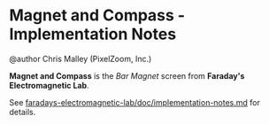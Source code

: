 # Magnet and Compass - Implementation Notes

@author Chris Malley (PixelZoom, Inc.)

**Magnet and Compass** is the _Bar Magnet_ screen from **Faraday's Electromagnetic Lab**.

See [faradays-electromagnetic-lab/doc/implementation-notes.md](https://github.com/phetsims/faradays-electromagnetic-lab/blob/main/doc/implementation-notes.md) for details.